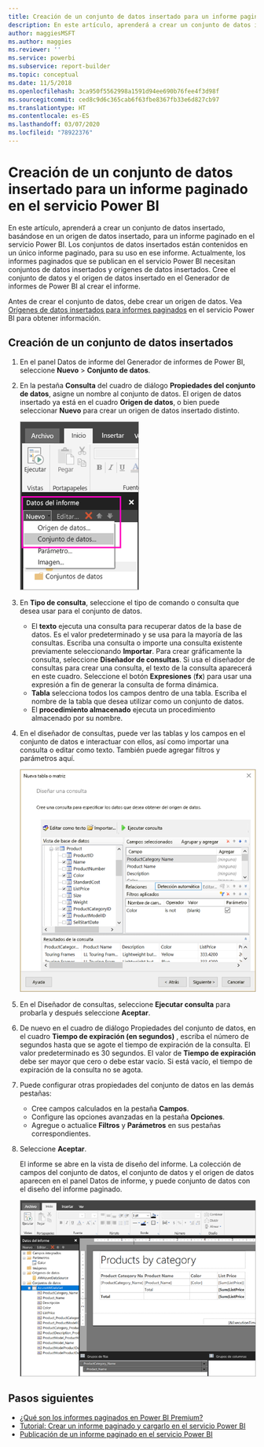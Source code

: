 ```yaml
---
title: Creación de un conjunto de datos insertado para un informe paginado de Power BI
description: En este artículo, aprenderá a crear un conjunto de datos insertado, basándose en un origen de datos insertado, para un informe paginado en el servicio Power BI.
author: maggiesMSFT
ms.author: maggies
ms.reviewer: ''
ms.service: powerbi
ms.subservice: report-builder
ms.topic: conceptual
ms.date: 11/5/2018
ms.openlocfilehash: 3ca950f5562998a1591d94ee690b76fee4f3d98f
ms.sourcegitcommit: ced8c9d6c365cab6f63fbe8367fb33e6d827cb97
ms.translationtype: HT
ms.contentlocale: es-ES
ms.lasthandoff: 03/07/2020
ms.locfileid: "78922376"
---
```

# <a name="create-an-embedded-dataset-for-a-paginated-report-in-the-power-bi-service"></a>Creación de un conjunto de datos insertado para un informe paginado en el servicio Power BI

En este artículo, aprenderá a crear un conjunto de datos insertado, basándose en un origen de datos insertado, para un informe paginado en el servicio Power BI. Los conjuntos de datos insertados están contenidos en un único informe paginado, para su uso en ese informe. Actualmente, los informes paginados que se publican en el servicio Power BI necesitan conjuntos de datos insertados y orígenes de datos insertados. Cree el conjunto de datos y el origen de datos insertado en el Generador de informes de Power BI al crear el informe. 

Antes de crear el conjunto de datos, debe crear un origen de datos. Vea [Orígenes de datos insertados para informes paginados](paginated-reports-embedded-data-source.md) en el servicio Power BI para obtener información.
  
## <a name="create-an-embedded-dataset"></a>Creación de un conjunto de datos insertados
  
1. En el panel Datos de informe del Generador de informes de Power BI, seleccione **Nuevo** > **Conjunto de datos**.

1. En la pestaña **Consulta** del cuadro de diálogo **Propiedades del conjunto de datos**, asigne un nombre al conjunto de datos. El origen de datos insertado ya está en el cuadro **Origen de datos**, o bien puede seleccionar **Nuevo** para crear un origen de datos insertado distinto.
 
   ![Nuevo conjunto de datos](media/paginated-reports-create-embedded-dataset/power-bi-paginated-new-dataset.png)  

3. En **Tipo de consulta**, seleccione el tipo de comando o consulta que desea usar para el conjunto de datos. 
    - El **texto** ejecuta una consulta para recuperar datos de la base de datos. Es el valor predeterminado y se usa para la mayoría de las consultas. Escriba una consulta o importe una consulta existente previamente seleccionando **Importar**. Para crear gráficamente la consulta, seleccione **Diseñador de consultas**. Si usa el diseñador de consultas para crear una consulta, el texto de la consulta aparecerá en este cuadro. Seleccione el botón **Expresiones** (**fx**) para usar una expresión a fin de generar la consulta de forma dinámica. 
    - **Tabla** selecciona todos los campos dentro de una tabla. Escriba el nombre de la tabla que desea utilizar como un conjunto de datos.
    - El **procedimiento almacenado** ejecuta un procedimiento almacenado por su nombre.

4. En el diseñador de consultas, puede ver las tablas y los campos en el conjunto de datos e interactuar con ellos, así como importar una consulta o editar como texto. También puede agregar filtros y parámetros aquí. 

    ![Diseñador de consultas](media/paginated-reports-create-embedded-dataset/power-bi-paginated-embedded-dataset-edit-query.png)

5. En el Diseñador de consultas, seleccione **Ejecutar consulta** para probarla y después seleccione **Aceptar**.

1. De nuevo en el cuadro de diálogo Propiedades del conjunto de datos, en el cuadro **Tiempo de expiración (en segundos)** , escriba el número de segundos hasta que se agote el tiempo de expiración de la consulta. El valor predeterminado es 30 segundos. El valor de **Tiempo de expiración** debe ser mayor que cero o debe estar vacío. Si está vacío, el tiempo de expiración de la consulta no se agota.

7.  Puede configurar otras propiedades del conjunto de datos en las demás pestañas:
    - Cree campos calculados en la pestaña **Campos**.
    - Configure las opciones avanzadas en la pestaña **Opciones**.
    - Agregue o actualice **Filtros** y **Parámetros** en sus pestañas correspondientes.

8. Seleccione **Aceptar**.
 
   El informe se abre en la vista de diseño del informe. La colección de campos del conjunto de datos, el conjunto de datos y el origen de datos aparecen en el panel Datos de informe, y puede conjunto de datos con el diseño del informe paginado.  

    ![Conjunto de datos en la vista de diseño del informe](media/paginated-reports-create-embedded-dataset/power-bi-paginated-embedded-dataset-report-design-view.png) 
 
## <a name="next-steps"></a>Pasos siguientes 

- [¿Qué son los informes paginados en Power BI Premium?](paginated-reports-report-builder-power-bi.md)  
- [Tutorial: Crear un informe paginado y cargarlo en el servicio Power BI](paginated-reports-quickstart-aw.md)
- [Publicación de un informe paginado en el servicio Power BI](paginated-reports-save-to-power-bi-service.md)

